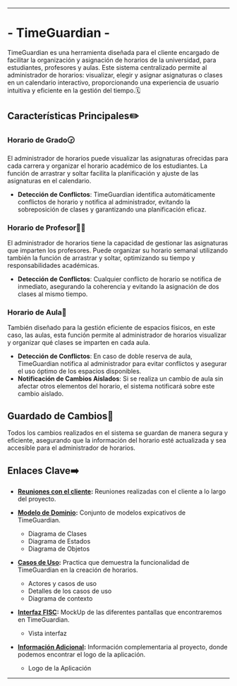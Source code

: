 

---

# - TimeGuardian -

TimeGuardian es una herramienta diseñada para el cliente encargado de facilitar la organización y asignación de horarios de la universidad, para estudiantes, profesores y aulas. Este sistema centralizado permite al administrador de horarios: visualizar, elegir y asignar asignaturas o clases en un calendario interactivo, proporcionando una experiencia de usuario intuitiva y eficiente en la gestión del tiempo.🗓️

## Características Principales✏️

### Horario de Grado🕝
El administrador de horarios puede visualizar las asignaturas ofrecidas para cada carrera y organizar el horario académico de los estudiantes. La función de arrastrar y soltar facilita la planificación y ajuste de las asignaturas en el calendario.

- **Detección de Conflictos**: TimeGuardian identifica automáticamente conflictos de horario y notifica al administrador, evitando la sobreposición de clases y garantizando una planificación eficaz.

### Horario de Profesor👨‍🏫
El administrador de horarios tiene la capacidad de gestionar las asignaturas que imparten los profesores. Puede organizar su horario semanal utilizando también la función de arrastrar y soltar, optimizando su tiempo y responsabilidades académicas.

- **Detección de Conflictos**: Cualquier conflicto de horario se notifica de inmediato, asegurando la coherencia y evitando la asignación de dos clases al mismo tiempo.

### Horario de Aula🏫
También diseñado para la gestión eficiente de espacios físicos, en este caso, las aulas, esta función permite al administrador de horarios visualizar y organizar qué clases se imparten en cada aula.

- **Detección de Conflictos**: En caso de doble reserva de aula, TimeGuardian notifica al administrador para evitar conflictos y asegurar el uso óptimo de los espacios disponibles.
- **Notificación de Cambios Aislados**: Si se realiza un cambio de aula sin afectar otros elementos del horario, el sistema notificará sobre este cambio aislado.

## Guardado de Cambios🔐
Todos los cambios realizados en el sistema se guardan de manera segura y eficiente, asegurando que la información del horario esté actualizada y sea accesible para el administrador de horarios.


## Enlaces Clave➡️


- **[Reuniones con el cliente](https://github.com/hugofresno20/23-24-IdSw1-SDR/tree/main/Sesiones):** Reuniones realizadas con el cliente a lo largo del proyecto.

- **[Modelo de Dominio]():** Conjunto de modelos expicativos de TimeGuardian.
    - Diagrama de Clases
    - Diagrama de Estados
    - Diagrama de Objetos

- **[Casos de Uso](https://github.com/hugofresno20/23-24-IdSw1-SDR/blob/main/ArchivosMd/Casos%20de%20uso.md):** Practica que demuestra la funcionalidad de TimeGuardian en la creación de horarios.
    - Actores y casos de uso
    - Detalles de los casos de uso
    - Diagrama de contexto

- **[Interfaz FISC](https://github.com/hugofresno20/23-24-IdSw1-SDR/blob/main/ArchivosMd/Mockup.md):** MockUp de las diferentes pantallas que encontraremos en TimeGuardian.
    - Vista interfaz

- **[Información Adicional](https://github.com/hugofresno20/23-24-IdSw1-SDR/blob/main/Logo/TimeGuardian%20Logo.png):** Información complementaria al proyecto, donde podemos encontrar el logo de la aplicación.
    - Logo de la Aplicación


---
